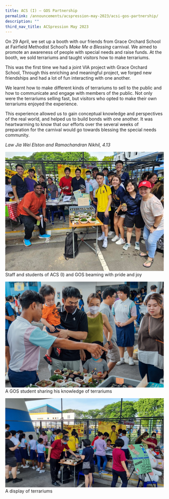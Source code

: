 ```yaml
---
title: ACS (I) – GOS Partnership
permalink: /announcements/acspression-may-2023/acsi-gos-partnership/
description: ""
third_nav_title: ACSpression May 2023
---
```

On 29 April, we set up a booth with our friends from Grace Orchard School at Fairfield Methodist School’s _Make Me a Blessing_ carnival. We aimed to promote an awareness of people with special needs and raise funds. At the booth, we sold terrariums and taught visitors how to make terrariums.
  
This was the first time we had a joint VIA project with Grace Orchard School, Through this enriching and meaningful project, we forged new friendships and had a lot of fun interacting with one another.  
  
We learnt how to make different kinds of terrariums to sell to the public and how to communicate and engage with members of the public. Not only were the terrariums selling fast, but visitors who opted to make their own terrariums enjoyed the experience.

This experience allowed us to gain conceptual knowledge and perspectives of the real world, and helped us to build bonds with one another. It was heartwarming to know that our efforts over the several weeks of preparation for the carnival would go towards blessing the special needs community. 

_Law Jia Wei Elston and Ramachandran Nikhil, 4.13_

          
![](/images/ACSpression/May%202023/picture5.jpg)
Staff and students of ACS (I) and GOS beaming with pride and joy

![](/images/ACSpression/May%202023/picture6.jpg)
A GOS student sharing his knowledge of terrariums

![](/images/ACSpression/May%202023/picture7.jpg)
A display of terrariums